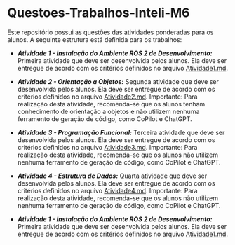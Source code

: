 # Questoes-Trabalhos-Inteli-M6

Este repositório possui as questões das atividades ponderadas para os alunos. A seguinte estrutura está definida para os trabalhos:

- ***Atividade 1 - Instalação do Ambiente ROS 2 de Desenvolvimento:*** Primeira atividade que deve ser desenvolvida pelos alunos. Ela deve ser entregue de acordo com os critérios definidos no arquivo [Atividade1.md](). 

- ***Atividade 2 - Orientação a Objetos:*** Segunda atividade que deve ser desenvolvida pelos alunos. Ela deve ser entregue de acordo com os critérios definidos no arquivo [Atividade2.md](). Importante: Para realização desta atividade, recomenda-se que os alunos tenham conhecimento de orientação a objetos e não utilizem nenhuma ferramento de geração de código, como CoPilot e ChatGPT.

- ***Atividade 3 - Programação Funcional:*** Terceira atividade que deve ser desenvolvida pelos alunos. Ela deve ser entregue de acordo com os critérios definidos no arquivo [Atividade3.md](). Importante: Para realização desta atividade, recomenda-se que os alunos não utilizem nenhuma ferramento de geração de código, como CoPilot e ChatGPT.

- ***Atividade 4 - Estrutura de Dados:*** Quarta atividade que deve ser desenvolvida pelos alunos. Ela deve ser entregue de acordo com os critérios definidos no arquivo [Atividade4.md](). Importante: Para realização desta atividade, recomenda-se que os alunos não utilizem nenhuma ferramento de geração de código, como CoPilot e ChatGPT.


- ***Atividade 1 - Instalação do Ambiente ROS 2 de Desenvolvimento:*** Primeira atividade que deve ser desenvolvida pelos alunos. Ela deve ser entregue de acordo com os critérios definidos no arquivo [Atividade1.md]().
